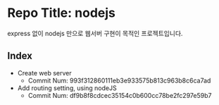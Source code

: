 # Repo Title: nodejs

express 없이 nodejs 만으로 웹서버 구현이 목적인 프로젝트입니다.

## Index

- Create web server
  - Commit Num: 993f312860111eb3e933575b813c963b8c6ca7ad
- Add routing setting, using nodeJS
  - Commit Num: df9b8f8cdcec35154c0b600cc78be2fc297e59b7
